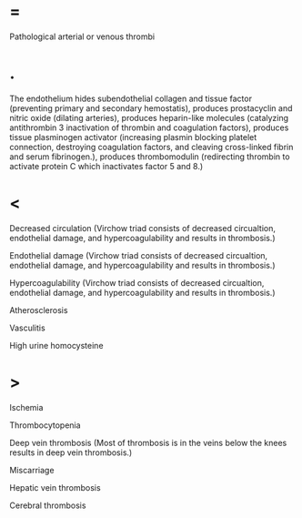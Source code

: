 # =

Pathological arterial or venous thrombi

# .

The endothelium hides subendothelial collagen and tissue factor (preventing primary and secondary hemostatis), produces prostacyclin and nitric oxide (dilating arteries), produces heparin-like molecules (catalyzing antithrombin 3 inactivation of thrombin and coagulation factors), produces tissue plasminogen activator (increasing plasmin blocking platelet connection, destroying coagulation factors, and cleaving cross-linked fibrin and serum fibrinogen.), produces thrombomodulin (redirecting thrombin to activate protein C which inactivates factor 5 and 8.)

# <

Decreased circulation (Virchow triad consists of decreased circualtion, endothelial damage, and hypercoagulability and results in thrombosis.)

Endothelial damage (Virchow triad consists of decreased circualtion, endothelial damage, and hypercoagulability and results in thrombosis.)

Hypercoagulability (Virchow triad consists of decreased circualtion, endothelial damage, and hypercoagulability and results in thrombosis.)

Atherosclerosis

Vasculitis

High urine homocysteine

# >

Ischemia

Thrombocytopenia

Deep vein thrombosis (Most of thrombosis is in the veins below the knees results in deep vein thrombosis.)

Miscarriage

Hepatic vein thrombosis

Cerebral thrombosis
